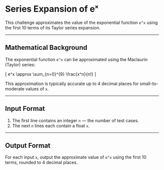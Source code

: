 # Series Expansion of eˣ

This challenge approximates the value of the exponential function `e^x` using the first 10 terms of its Taylor series expansion.

---

## Mathematical Background

The exponential function `e^x` can be approximated using the Maclaurin (Taylor) series:

\[
e^x \approx \sum_{n=0}^{9} \frac{x^n}{n!}
\]

This approximation is typically accurate up to 4 decimal places for small-to-moderate values of `x`.

---

## Input Format

1. The first line contains an integer `n` — the number of test cases.
2. The next `n` lines each contain a float `x`.

---

## Output Format

For each input `x`, output the approximate value of `e^x` using the first 10 terms, rounded to 4 decimal places.

